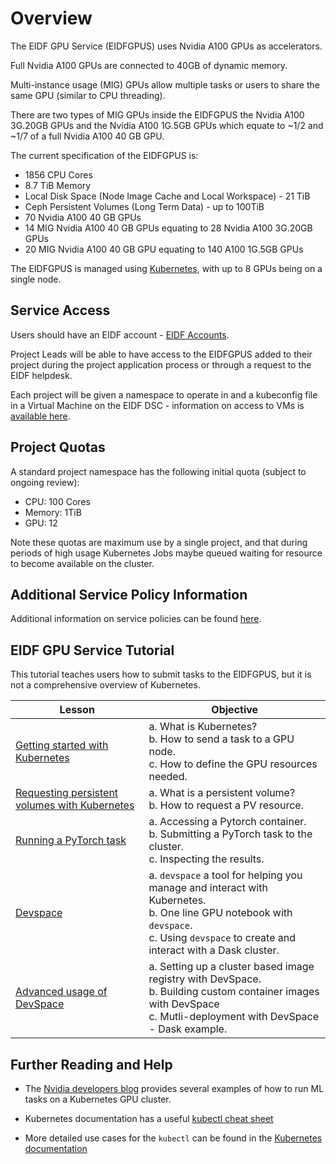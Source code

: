 # Overview

The EIDF GPU Service (EIDFGPUS) uses Nvidia A100 GPUs as accelerators.

Full Nvidia A100 GPUs are connected to 40GB of dynamic memory.

Multi-instance usage (MIG) GPUs allow multiple tasks or users to share the same GPU (similar to CPU threading).

There are two types of MIG GPUs inside the EIDFGPUS the Nvidia A100 3G.20GB GPUs and the Nvidia A100 1G.5GB GPUs which equate to ~1/2 and ~1/7 of a full Nvidia A100 40 GB GPU.

The current specification of the EIDFGPUS is:

- 1856 CPU Cores
- 8.7 TiB Memory
- Local Disk Space (Node Image Cache and Local Workspace) - 21 TiB
- Ceph Persistent Volumes (Long Term Data) - up to 100TiB
- 70 Nvidia A100 40 GB GPUs
- 14 MIG Nvidia A100 40 GB GPUs equating to 28 Nvidia A100 3G.20GB GPUs
- 20 MIG Nvidia A100 40 GB GPU equating to 140 A100 1G.5GB GPUs

The EIDFGPUS is managed using [Kubernetes](https://kubernetes.io), with up to 8 GPUs being on a single node.

## Service Access

Users should have an EIDF account - [EIDF Accounts](../../access/project.md).

Project Leads will be able to have access to the EIDFGPUS added to their project during the project application process or through a request to the EIDF helpdesk.

Each project will be given a namespace to operate in and a kubeconfig file in a Virtual Machine on the EIDF DSC - information on access to VMs is [available here](../../access/virtualmachines-vdi.md).

## Project Quotas

A standard project namespace has the following initial quota (subject to ongoing review):

- CPU: 100 Cores
- Memory: 1TiB
- GPU: 12

Note these quotas are maximum use by a single project, and that during periods of high usage Kubernetes Jobs maybe queued waiting for resource to become available on the cluster.

## Additional Service Policy Information

Additional information on service policies can be found [here](policies.md).

## EIDF GPU Service Tutorial

This tutorial teaches users how to submit tasks to the EIDFGPUS, but it is not a comprehensive overview of Kubernetes.

| Lesson                                                                                        | Objective                                                                                                                                                                                 |
| --------------------------------------------------------------------------------------------- | ----------------------------------------------------------------------------------------------------------------------------------------------------------------------------------------- |
| [Getting started with Kubernetes](training/L1_getting_started.md)                             | a. What is Kubernetes?<br>b. How to send a task to a GPU node.<br>c. How to define the GPU resources needed.                                                                              |
| [Requesting persistent volumes with Kubernetes](training/L2_requesting_persistent_volumes.md) | a. What is a persistent volume? <br>b. How to request a PV resource.                                                                                                                      |
| [Running a PyTorch task](training/L3_running_a_pytorch_task.md)                               | a. Accessing a Pytorch container.<br>b. Submitting a PyTorch task to the cluster.<br>c. Inspecting the results.                                                                           |
| [Devspace](training/L5_devspace.md)                                                           | a. `devspace` a tool for helping you manage and interact with Kubernetes.<br>b. One line GPU notebook with `devspace`.<br>c. Using `devspace` to create and interact with a Dask cluster. |
| [Advanced usage of DevSpace](training/L6_devspace_adv.md)                                     | a. Setting up a cluster based image registry with DevSpace. <br>b. Building custom container images with DevSpace <br>c. Mutli-deployment with DevSpace - Dask example.                   |

## Further Reading and Help

- The [Nvidia developers blog](https://developer.nvidia.com/blog/search-posts/?q=Kubernetes) provides several examples of how to run ML tasks on a Kubernetes GPU cluster.

- Kubernetes documentation has a useful [kubectl cheat sheet](https://kubernetes.io/docs/reference/kubectl/cheatsheet/#viewing-and-finding-resources)

- More detailed use cases for the `kubectl` can be found in the [Kubernetes documentation](https://kubernetes.io/docs/reference/generated/kubectl/kubectl-commands#run)
